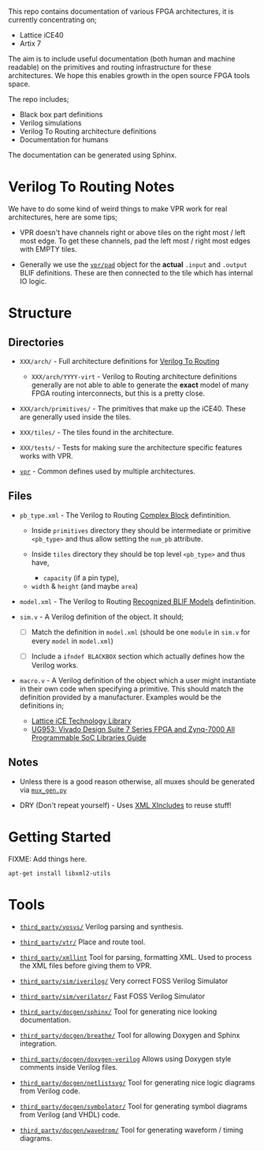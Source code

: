 This repo contains documentation of various FPGA architectures, it is currently
concentrating on;

 * Lattice iCE40
 * Artix 7

The aim is to include useful documentation (both human and machine readable) on
the primitives and routing infrastructure for these architectures. We hope this
enables growth in the open source FPGA tools space.

The repo includes;

 * Black box part definitions
 * Verilog simulations
 * Verilog To Routing architecture definitions
 * Documentation for humans

The documentation can be generated using Sphinx.

# Verilog To Routing Notes

We have to do some kind of weird things to make VPR work for real
architectures, here are some tips;

 * VPR doesn't have channels right or above tiles on the right most / left most
   edge. To get these channels, pad the left most / right most edges with EMPTY
   tiles.

 * Generally we use the [`vpr/pad`](vpr/pad) object for the **actual** `.input`
   and `.output` BLIF definitions. These are then connected to the tile which
   has internal IO logic.

# Structure

## Directories

 * `XXX/arch/` - Full architecture definitions for
   [Verilog To Routing](https://verilogtorouting.org/)

   * `XXX/arch/YYYY-virt` - Verilog to Routing architecture definitions
     generally are not able to able to generate the **exact** model of many
     FPGA routing interconnects, but this is a pretty close.

 * `XXX/arch/primitives/` - The primitives that make up the iCE40. These
   are generally used inside the tiles.

 * `XXX/tiles/` - The tiles found in the architecture.

 * `XXX/tests/` - Tests for making sure the architecture specific features
   works with VPR.

 * [`vpr`](vpr) - Common defines used by multiple architectures.

## Files

 * `pb_type.xml` - The Verilog to Routing
    [Complex Block](https://docs.verilogtorouting.org/en/latest/arch/reference/#complex-blocks)
    defintinition.
      * Inside `primitives` directory they should be intermediate or primitive
	`<pb_type>` and thus allow setting the `num_pb` attribute.

      * Inside `tiles` directory they should be top level `<pb_type>` and thus have,
         - `capacity` (if a pin type),
	 - `width` & `height` (and maybe `area`)

 * `model.xml` - The Verilog to Routing
    [Recognized BLIF Models](https://docs.verilogtorouting.org/en/latest/arch/reference/#recognized-blif-models-models)
    defintinition.

 * `sim.v` - A Verilog definition of the object. It should;
    - [ ] Match the definition in `model.xml` (should be one `module` in
          `sim.v` for every `model` in `model.xml`)

    - [ ] Include a `ifndef BLACKBOX` section which actually defines how the
          Verilog works.

 * `macro.v` - A Verilog definition of the object which a user might
   instantiate in their own code when specifying a primitive. This should match
   the definition provided by a manufacturer. Examples would be the definitions
   in;
    - [Lattice iCE Technology Library](http://www.latticesemi.com/~/media/LatticeSemi/Documents/TechnicalBriefs/SBTICETechnologyLibrary201504.pdf)
    - [UG953: Vivado Design Suite 7 Series FPGA and Zynq-7000 All Programmable SoC Libraries Guide](https://www.xilinx.com/support/documentation/sw_manuals/xilinx2017_3/ug953-vivado-7series-libraries.pdf)

## Notes

 * Unless there is a good reason otherwise, all muxes should be generated via
   [`mux_gen.py`](utils/mux_gen.py)

 * DRY (Don't repeat yourself) - Uses
   [XML XIncludes](https://en.wikipedia.org/wiki/XInclude) to reuse stuff!

# Getting Started

FIXME: Add things here.

`apt-get install libxml2-utils`


# Tools

 * [`third_party/yosys/`](third_party/yosys/)
   Verilog parsing and synthesis.

 * [`third_party/vtr/`](third_party/vtr/)
   Place and route tool.

 * [`third_party/xmllint`](third_party/xmllint)
   Tool for parsing, formatting XML. Used to process the XML files before
   giving them to VPR.

 * [`third_party/sim/iverilog/`](third_party/sim/iverilog/)
   Very correct FOSS Verilog Simulator

 * [`third_party/sim/verilator/`](third_party/sim/verilator/)
   Fast FOSS Verilog Simulator

 * [`third_party/docgen/sphinx/`](third_party/docgen/sphinx/)
   Tool for generating nice looking documentation.

 * [`third_party/docgen/breathe/`](third_party/docgen/breathe)
   Tool for allowing Doxygen and Sphinx integration.

 * [`third_party/docgen/doxygen-verilog`](third_party/docgen/doxygen-verilog)
   Allows using Doxygen style comments inside Verilog files.

 * [`third_party/docgen/netlistsvg/`](third_party/docgen/netlistsvg)
   Tool for generating nice logic diagrams from Verilog code.

 * [`third_party/docgen/symbolator/`](third_party/docgen/symbolator)
   Tool for generating symbol diagrams from Verilog (and VHDL) code.

 * [`third_party/docgen/wavedrom/`](third_party/docgen/wavedrom/)
   Tool for generating waveform / timing diagrams.

